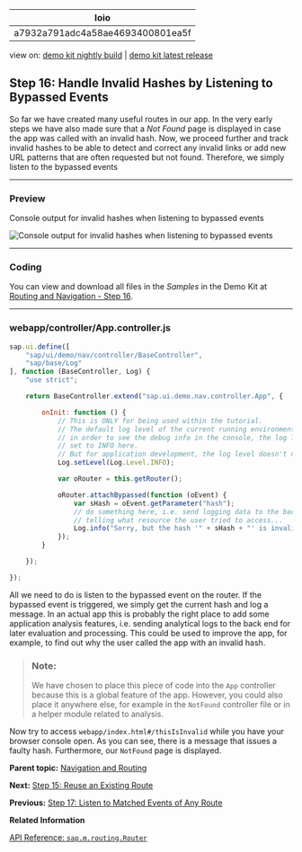 <!-- loioa7932a791adc4a58ae4693400801ea5f -->

| loio |
| -----|
| a7932a791adc4a58ae4693400801ea5f |

<div id="loio">

view on: [demo kit nightly build](https://openui5nightly.hana.ondemand.com/topic/a7932a791adc4a58ae4693400801ea5f) | [demo kit latest release](https://sdk.openui5.org/topic/a7932a791adc4a58ae4693400801ea5f)</div>

## Step 16: Handle Invalid Hashes by Listening to Bypassed Events

So far we have created many useful routes in our app. In the very early steps we have also made sure that a *Not Found* page is displayed in case the app was called with an invalid hash. Now, we proceed further and track invalid hashes to be able to detect and correct any invalid links or add new URL patterns that are often requested but not found. Therefore, we simply listen to the bypassed events

***

### Preview

   
  
<a name="loioa7932a791adc4a58ae4693400801ea5f__fig_r1j_pst_mr"/>Console output for invalid hashes when listening to bypassed events

 ![](images/loio6f2e76a0c5dc476ba8381865a06748c9_HiRes.png "Console output for invalid hashes when listening to bypassed events") 

***

### Coding

You can view and download all files in the *Samples* in the Demo Kit at [Routing and Navigation - Step 16](https://sdk.openui5.org/entity/sap.ui.core.tutorial.navigation/sample/sap.ui.core.tutorial.navigation.16).

***

### webapp/controller/App.controller.js

```js
sap.ui.define([
	"sap/ui/demo/nav/controller/BaseController",
	"sap/base/Log"
], function (BaseController, Log) {
	"use strict";

	return BaseController.extend("sap.ui.demo.nav.controller.App", {

		onInit: function () {
			// This is ONLY for being used within the tutorial.
			// The default log level of the current running environment may be higher than INFO,
			// in order to see the debug info in the console, the log level needs to be explicitly
			// set to INFO here.
			// But for application development, the log level doesn't need to be set again in the code.
			Log.setLevel(Log.Level.INFO);

			var oRouter = this.getRouter();

			oRouter.attachBypassed(function (oEvent) {
				var sHash = oEvent.getParameter("hash");
				// do something here, i.e. send logging data to the backend for analysis
				// telling what resource the user tried to access...
				Log.info("Sorry, but the hash '" + sHash + "' is invalid.", "The resource was not found.");
			});
		}

	});

});
```

All we need to do is listen to the bypassed event on the router. If the bypassed event is triggered, we simply get the current hash and log a message. In an actual app this is probably the right place to add some application analysis features, i.e. sending analytical logs to the back end for later evaluation and processing. This could be used to improve the app, for example, to find out why the user called the app with an invalid hash.

> ### Note:  
> We have chosen to place this piece of code into the `App` controller because this is a global feature of the app. However, you could also place it anywhere else, for example in the `NotFound` controller file or in a helper module related to analysis.

Now try to access `webapp/index.html#/thisIsInvalid` while you have your browser console open. As you can see, there is a message that issues a faulty hash. Furthermore, our `NotFound` page is displayed.

**Parent topic:** [Navigation and Routing](Navigation_and_Routing_1b6dcd3.md "OpenUI5 comes with a powerful routing API that helps you control the state of your application efficiently. This tutorial will illustrate all major features and APIs related to navigation and routing in OpenUI5 apps by creating a simple and easy to understand mobile app. It represents a set of best practices for applying the navigation and routing features of OpenUI5 to your applications.")

**Next:** [Step 15: Reuse an Existing Route](Step_15_Reuse_an_Existing_Route_877d57e.md "The Employees table displays employee data. However, the resumes of the employees are not accessible from this view yet. We could create a new route and a new view to visualize the resume again, but we could also simply reuse an existing route to cross-link the resume of a certain employee. In this step, we will add a feature that allows users to directly navigate to the resume of a certain employee. We will reuse the Resume page that we have created in an earlier step. This example illustrates that there can be multiple navigation paths that direct to the same page.")

**Previous:** [Step 17: Listen to Matched Events of Any Route](Step_17_Listen_to_Matched_Events_of_Any_Route_4a063b8.md "In the previous step, we have listened for bypassed events to detect possible technical issues with our app. In this step, we want to improve the analysis use case even more by listening to any matched event of the route. We could use this information to measure how the app is used and how frequently the pages are called. Many Web analytic tools track page hits this way. The collected information can be used, for example to improve our app and its usability.")

**Related Information**  


[API Reference: `sap.m.routing.Router`](https://sdk.openui5.org/api/sap.m.routing.Router)

